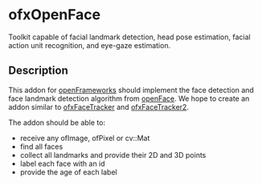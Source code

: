 # ofxOpenFace
Toolkit capable of facial landmark detection, head pose estimation, facial action unit recognition, and eye-gaze estimation.

## Description
This addon for [openFrameworks](http://openframeworks.cc) should implement the face detection and face landmark detection algorithm from [openFace](https://github.com/TadasBaltrusaitis/OpenFace). 
We hope to create an addon similar to [ofxFaceTracker](https://github.com/kylemcdonald/ofxFaceTracker) and [ofxFaceTracker2](https://github.com/HalfdanJ/ofxFaceTracker2).


The addon should be able to:
- receive any ofImage, ofPixel or cv::Mat
- find all faces
- collect all landmarks and provide their 2D and 3D points
- label each face with an id
- provide the age of each label
